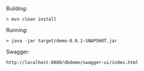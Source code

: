Building:

```
> mvn clean install
```

Running:

```
> java -jar target/demo-0.0.1-SNAPSHOT.jar
```

Swagger:
```
http://localhost:8080/dbdemo/swagger-ui/index.html
```